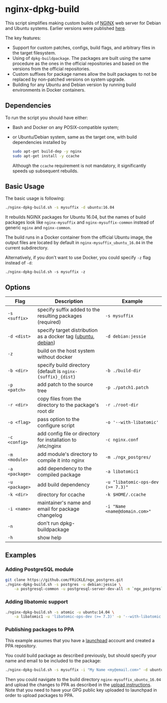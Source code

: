 # nginx-dpkg-build

This script simplifies making custom builds of [NGINX](https://nginx.org/en/) web server for Debian and Ubuntu systems. Earlier versions were published [here](https://gist.github.com/a-rodin/8406815dd05f39f10418).

The key features:
* Support for custom patches, configs, build flags, and arbitrary files in the target filesystem.
* Using of `dpkg-buildpackage`. The packages are built using the same procedure as the ones in the official repositories and based on the versions from the official repositories.
* Custom suffixes for package names allow the built packages to not be replaced by non-patched versions on system upgrade.
* Building for any Ubuntu and Debian version by running build environments in Docker containers.

## Dependencies

To run the script you should have either:
* Bash and Docker on any POSIX-compatible system;
* or Ubuntu/Debian system, same as the target one, with build dependencies installed by

   ```bash
   sudo apt-get build-dep -y nginx
   sudo apt-get install -y ccache
   ```
  Although the `ccache` requirement is not mandatory, it significantly speeds up subsequent rebuilds.

## Basic Usage

The basic usage is following:

```bash
./nginx-dpkg-build.sh -s mysuffix -d ubuntu:16.04
```
It rebuilds NGINX packages for Ubuntu 16.04, but the names of build packages look like `nginx-mysuffix` and `nginx-mysuffix-common` instead of generic `nginx` and `nginx-common`.

The build runs in a Docker container from the official Ubuntu image, the output files are located by default in `nginx-mysuffix_ubuntu_16.04` in the current subdirectory.

Alternatively, if you don't want to use Docker, you could specify `-z` flag instead of `-d`:

```
./nginx-dpkg-build.sh -s mysuffix -z
```
## Options

| Flag | Description | Example |
|------|-------------|----------|
| `-s <suffix>` | specify suffix added to the resulting packages (required) | `-s mysuffix` |
| `-d <dist>` | specify target distribution as a docker tag ([ubuntu](https://hub.docker.com/_/ubuntu/), [debian](https://hub.docker.com/_/debian/)) |  `-d debian:jessie` |
| `-z` | build on the host system without docker | |
| `-b <dir>` | specify build directory (default is `nginx-{suffix}_{dist}` | `-b ./build-dir` |
| `-p <patch>` | add patch to the source tree | `-p ./patch1.patch` |
| `-r <dir>` | copy files from the directory to the package's root dir | `-r ./root-dir` |
| `-o <flag>` | pass option to the configure script | `-o '--with-libatomic'` |
| `-c <config>` | add config file or directory for installation to /etc/nginx  | `-c nginx.conf` |
| `-m <module>` | add module's directory to compile it into nginx | `-m ./ngx_postgres/` |
| `-a <package>` | add dependency to the compiled package | `-a libatomic1` |
| `-u <package>` | add build dependency | `-u "libatomic-ops-dev (>= 7.3)"` |
| `-k <dir>` | directory for ccache  | `-k $HOME/.ccache` |
| `-i <name>` | maintainer's name and email for package changelog | `-i "Name <name@domain.com>"` |
| `-n` | don't run dpkg-buildpackage | |
| `-h` | show help | |

## Examples

### Adding PostgreSQL module
```bash
git clone https://github.com/FRiCKLE/ngx_postgres.git
./nginx-dpkg-build.sh -s postgres -u debian:jessie \
    -a postgresql-common -u postgresql-server-dev-all -m `ngx_postgres`
```

### Adding libatomic support
```bash
./nginx-dpkg-build.sh -s atomic -u ubuntu:14.04 \
    -a libatomic1 -u 'libatomic-ops-dev (>= 7.3)' -o '--with-libatomic'
```

### Publishing packages to PPA
This example assumes that you have a [launchpad](https://launchpad.net/) account and created a PPA repository.

You could build package as described previously, but should specify your name and email to be included to
the package:

```bash
./nginx-dpkg-build.sh -s mysuffix -i "My Name <my@email.com>" -d ubuntu:16.04
```

Then you could navigate to the build directory `nginx-mysuffix_ubuntu_16.04` and upload the changes to PPA
as described in the [upload instructions](https://help.launchpad.net/Packaging/PPA/Uploading). Note that you need to
have your GPG public key uploaded to launchpad in order to upload packages to PPA.
